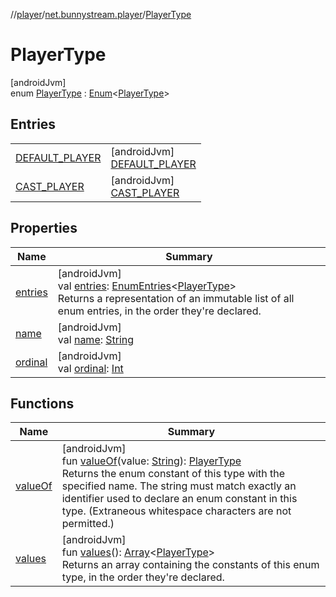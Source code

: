//[player](../../../index.md)/[net.bunnystream.player](../index.md)/[PlayerType](index.md)

# PlayerType

[androidJvm]\
enum [PlayerType](index.md) : [Enum](https://kotlinlang.org/api/latest/jvm/stdlib/kotlin-stdlib/kotlin/-enum/index.html)&lt;[PlayerType](index.md)&gt;

## Entries

| | |
|---|---|
| [DEFAULT_PLAYER](-d-e-f-a-u-l-t_-p-l-a-y-e-r/index.md) | [androidJvm]<br>[DEFAULT_PLAYER](-d-e-f-a-u-l-t_-p-l-a-y-e-r/index.md) |
| [CAST_PLAYER](-c-a-s-t_-p-l-a-y-e-r/index.md) | [androidJvm]<br>[CAST_PLAYER](-c-a-s-t_-p-l-a-y-e-r/index.md) |

## Properties

| Name | Summary |
|---|---|
| [entries](entries.md) | [androidJvm]<br>val [entries](entries.md): [EnumEntries](https://kotlinlang.org/api/latest/jvm/stdlib/kotlin-stdlib/kotlin.enums/-enum-entries/index.html)&lt;[PlayerType](index.md)&gt;<br>Returns a representation of an immutable list of all enum entries, in the order they're declared. |
| [name](../../net.bunnystream.player.ui.widget/-toggleable-image-button/-state/-s-t-a-t-e_-t-o-g-g-l-e-d/index.md#-372974862%2FProperties%2F-1643271842) | [androidJvm]<br>val [name](../../net.bunnystream.player.ui.widget/-toggleable-image-button/-state/-s-t-a-t-e_-t-o-g-g-l-e-d/index.md#-372974862%2FProperties%2F-1643271842): [String](https://kotlinlang.org/api/latest/jvm/stdlib/kotlin-stdlib/kotlin/-string/index.html) |
| [ordinal](../../net.bunnystream.player.ui.widget/-toggleable-image-button/-state/-s-t-a-t-e_-t-o-g-g-l-e-d/index.md#-739389684%2FProperties%2F-1643271842) | [androidJvm]<br>val [ordinal](../../net.bunnystream.player.ui.widget/-toggleable-image-button/-state/-s-t-a-t-e_-t-o-g-g-l-e-d/index.md#-739389684%2FProperties%2F-1643271842): [Int](https://kotlinlang.org/api/latest/jvm/stdlib/kotlin-stdlib/kotlin/-int/index.html) |

## Functions

| Name | Summary |
|---|---|
| [valueOf](value-of.md) | [androidJvm]<br>fun [valueOf](value-of.md)(value: [String](https://kotlinlang.org/api/latest/jvm/stdlib/kotlin-stdlib/kotlin/-string/index.html)): [PlayerType](index.md)<br>Returns the enum constant of this type with the specified name. The string must match exactly an identifier used to declare an enum constant in this type. (Extraneous whitespace characters are not permitted.) |
| [values](values.md) | [androidJvm]<br>fun [values](values.md)(): [Array](https://kotlinlang.org/api/latest/jvm/stdlib/kotlin-stdlib/kotlin/-array/index.html)&lt;[PlayerType](index.md)&gt;<br>Returns an array containing the constants of this enum type, in the order they're declared. |
